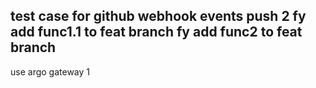 test case for github webhook events
push 2
fy add func1.1 to feat branch
fy add func2 to feat branch
---
use argo gateway
1

